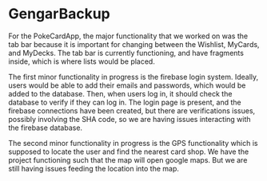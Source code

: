 # GengarBackup

For the PokeCardApp, the major functionality that we worked on was the tab bar because it is important for changing between the Wishlist, MyCards, and MyDecks. The tab bar is currently functioning, and have fragments inside, which is where lists would be placed.

The first minor functionality in progress is the firebase login system. Ideally, users would be able to add their emails and passwords, which would be added to the database. Then, when users log in, it should check the database to verify if they can log in. The login page is present, and the firebase connections have been created, but there are verifications issues, possibly involving the SHA code, so we are having issues interacting with the firebase database.

The second minor functionality in progress is the GPS functionality which is supposed to locate the user and find the nearest card shop. We have the project functioning such that the map will open google maps. But we are still having issues feeding the location into the map.
